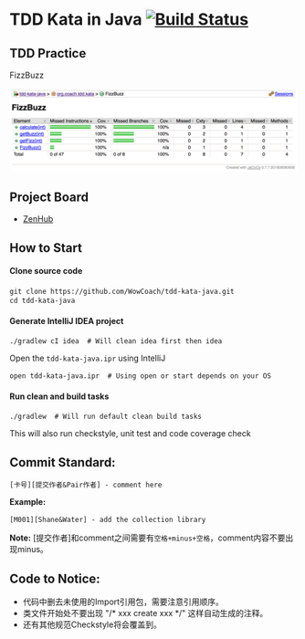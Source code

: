 # TDD Kata in Java [![Build Status](https://travis-ci.org/WowCoach/tdd-kata-java.svg?branch=master)](https://travis-ci.org/WowCoach/tdd-kata-java)

## TDD Practice

FizzBuzz

![](img/fizzbuzz.png)

## Project Board
- [ZenHub](https://github.com/WowCoach/tdd-kata-java#boards?repos=64041285)

## How to Start
#### Clone source code
```
git clone https://github.com/WowCoach/tdd-kata-java.git
cd tdd-kata-java
```

#### Generate IntelliJ IDEA project
```
./gradlew cI idea  # Will clean idea first then idea
```

Open the `tdd-kata-java.ipr` using IntelliJ
```
open tdd-kata-java.ipr  # Using open or start depends on your OS
```

#### Run clean and build tasks
```
./gradlew  # Will run default clean build tasks
```

This will also run checkstyle, unit test and code coverage check

## Commit Standard:
```
[卡号][提交作者&Pair作者] - comment here
```

**Example:**
```
[M001][Shane&Water] - add the collection library
```

**Note:** [提交作者]和comment之间需要有`空格+minus+空格`，comment内容不要出现minus。

## Code to Notice:
- 代码中删去未使用的Import引用包，需要注意引用顺序。
- 类文件开始处不要出现 "/* xxx create xxx */" 这样自动生成的注释。
- 还有其他规范Checkstyle将会覆盖到。
